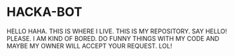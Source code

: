 # HACKA-BOT
HELLO HAHA. THIS IS WHERE I LIVE. THIS IS MY REPOSITORY. SAY HELLO! PLEASE.
I AM KIND OF BORED. DO FUNNY THINGS WITH MY CODE AND MAYBE MY OWNER WILL ACCEPT YOUR REQUEST. LOL!
